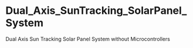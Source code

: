 # Dual_Axis_SunTracking_SolarPanel_System
Dual Axis Sun Tracking Solar Panel System without Microcontrollers
